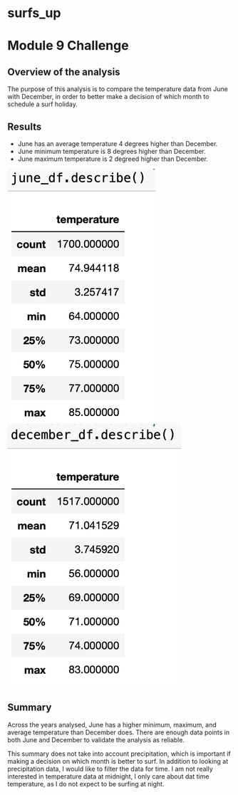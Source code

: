 # surfs_up

# Module 9 Challenge

## Overview of the analysis

The purpose of this analysis is to compare the temperature data from June with December, in order to better make a decision of which month to schedule a surf holiday.

## Results

- June has an average temperature 4 degrees higher than December.
- June minimum temperature is 8 degrees higher than December.
- June maximum temperature is 2 degreed higher than December.

![June temperature data](/images/june.png) ![December temperature data](/images/december.png)

## Summary

Across the years analysed, June has a higher minimum, maximum, and average temperature than December does. There are enough data points in both June and December to validate the analysis as reliable.

This summary does not take into account precipitation, which is important if making a decision on which month is better to surf. In addition to looking at precipitation data, I would like to filter the data for time. I am not really interested in temperature data at midnight, I only care about dat time temperature, as I do not expect to be surfing at night.
